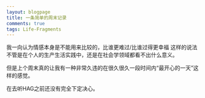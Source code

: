 ```yaml
---
layout: blogpage
title: 一条简单的周末记录
comments: true
tags: Life-Fragments
---
```


我一向认为情感本身是不能用来比较的，比谁更难过/比谁过得更幸福 这样的说法不管是在个人的生产生活实践中，还是在社会学领域都看不出什么意义。

但是上个周末真的让我有一种非常久违的在很久很久一段时间内“最开心的一天”这样的感觉。


在去听HAG之前还没有完全下定决心。

